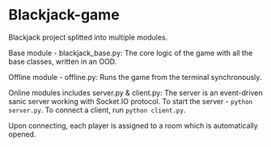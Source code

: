 # Blackjack-game
Blackjack project splitted into multiple modules.

Base module - blackjack_base.py:
The core logic of the game with all the base classes, written in an OOD.

Offline module - offline.py:
Runs the game from the terminal synchronously.

Online modules includes server.py & client.py:
The server is an event-driven sanic server working with Socket.IO protocol.
To start the server - `python server.py`.
To connect a client, run `python client.py`. 

Upon connecting, each player is assigned to a room which is automatically opened.
